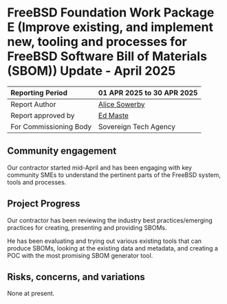# FreeBSD Foundation Work Package E (Improve existing, and implement new, tooling and processes for FreeBSD Software Bill of Materials (SBOM)) Update \- April 2025

| Reporting Period | 01 APR 2025 to 30 APR 2025 |
| :---- | :---- |
| Report Author | [Alice Sowerby](mailto:alice@freebsdfoundation.org) |
| Report approved by | [Ed Maste](mailto:emaste@freebsdfoundation.org) |
| For Commissioning Body | Sovereign Tech Agency |

## Community engagement

Our contractor started mid-April and has been engaging with key community SMEs to understand the pertinent parts of the FreeBSD system, tools and processes.

## Project Progress

Our contractor has been reviewing the industry best practices/emerging practices for creating, presenting and providing SBOMs. 

He has been evaluating and trying out various existing tools that can produce SBOMs, looking at the existing data and metadata, and creating a POC with the most promising SBOM generator tool. 

## Risks, concerns, and variations

None at present.  
